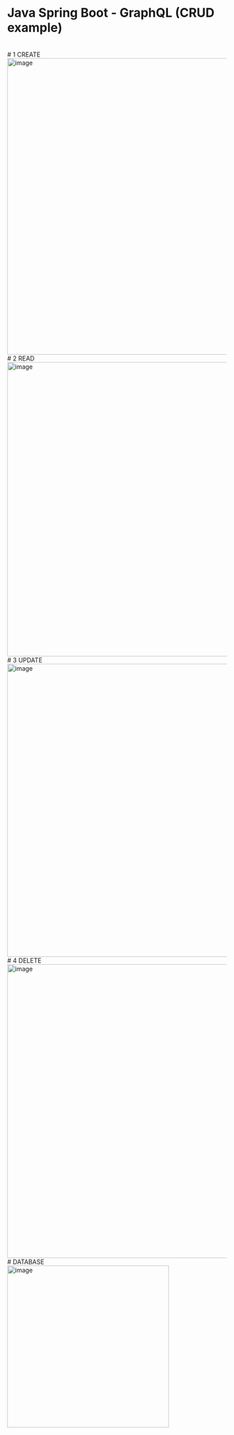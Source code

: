 # Java Spring Boot - GraphQL (CRUD example)
<br/>
# 1 CREATE
<br/>
<img width="679" alt="image" src="https://github.com/blazerodrigues/JavaSpringBoot_GraphQL/assets/96373227/5942d49f-a16a-45ff-9af1-2374be4e618e">
<br/>
# 2 READ
<br/>
<img width="674" alt="image" src="https://github.com/blazerodrigues/JavaSpringBoot_GraphQL/assets/96373227/fe9862c1-28d0-4d47-a4bd-82d6a4e73e36">
<br/>
# 3 UPDATE
<br/>
<img width="671" alt="image" src="https://github.com/blazerodrigues/JavaSpringBoot_GraphQL/assets/96373227/3953ae67-efac-44f5-af46-f2244a8c1ba9">
<br/>
# 4 DELETE
<br/>
<img width="673" alt="image" src="https://github.com/blazerodrigues/JavaSpringBoot_GraphQL/assets/96373227/3aed5498-9dc2-4621-8cce-853113fdfc16">
<br/>
# DATABASE
<br/>
<img width="371" alt="image" src="https://github.com/blazerodrigues/JavaSpringBoot_GraphQL/assets/96373227/a62dbd9d-653e-4091-9a52-37bd52dbb3de">
<br/>
